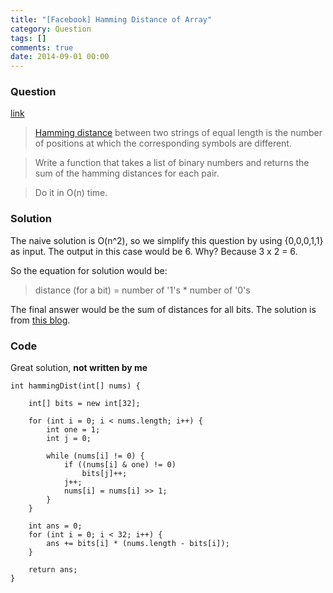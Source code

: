 ```yaml
---
title: "[Facebook] Hamming Distance of Array"
category: Question
tags: []
comments: true
date: 2014-09-01 00:00
---
```



### Question 

[link](http://www.glassdoor.com/Interview/-a-first-write-a-function-to-calculate-the-hamming-distance-between-two-binary-numbers-b-write-a-function-that-takes-QTN_450885.htm)

> [Hamming distance](http://en.wikipedia.org/wiki/Hamming_distance) between two strings of equal length is the number of positions at which the corresponding symbols are different. 

> Write a function that takes a list of binary numbers and returns the sum of the hamming distances for each pair. 

> Do it in O(n) time. 

### Solution

The naive solution is O(n^2), so we simplify this question by using {0,0,0,1,1} as input. The output in this case would be 6. Why? Because 3 x 2 = 6. 

So the equation for solution would be: 

> distance (for a bit) = number of '1's * number of '0's

The final answer would be the sum of distances for all bits. The solution is from [this blog](http://se7so.blogspot.sg/2014/02/how-to-prepare-for-interview-9.html). 

### Code

Great solution, __not written by me__ 

	int hammingDist(int[] nums) {

		int[] bits = new int[32];

		for (int i = 0; i < nums.length; i++) {
			int one = 1;
			int j = 0;

			while (nums[i] != 0) {
				if ((nums[i] & one) != 0)
					bits[j]++;
				j++;
				nums[i] = nums[i] >> 1;
			}
		}

		int ans = 0;
		for (int i = 0; i < 32; i++) {
			ans += bits[i] * (nums.length - bits[i]);
		}

		return ans;
	}
